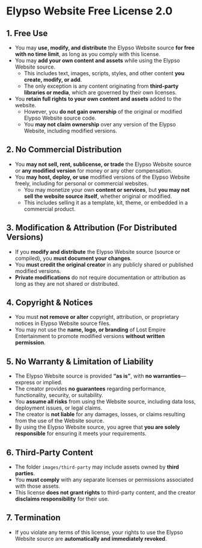 # Elypso Website Free License 2.0

## 1. Free Use
- You may **use, modify, and distribute** the Elypso Website source **for free with no time limit**, as long as you comply with this license.
- You may **add your own content and assets** while using the Elypso Website source.
  - This includes text, images, scripts, styles, and other content **you create, modify, or add**.
  - The only exception is any content originating from **third-party libraries or media**, which are governed by their own licenses.
- You **retain full rights to your own content and assets** added to the website.
  - However, you **do not gain ownership** of the original or modified Elypso Website source code.
  - You **may not claim ownership** over any version of the Elypso Website, including modified versions.

## 2. No Commercial Distribution
- You **may not sell, rent, sublicense, or trade** the Elypso Website source or **any modified version** for money or any other compensation.
- You **may host, deploy, or use** modified versions of the Elypso Website freely, including for personal or commercial websites.
  - You may monetize your own **content or services**, but **you may not sell the website source itself**, whether original or modified.
  - This includes selling it as a template, kit, theme, or embedded in a commercial product.

## 3. Modification & Attribution (For Distributed Versions)
- If you **modify and distribute** the Elypso Website source (source or compiled), you **must document your changes**.
- You **must credit the original creator** in any publicly shared or published modified versions.
- **Private modifications** do not require documentation or attribution as long as they are not shared or distributed.

## 4. Copyright & Notices
- You must **not remove or alter** copyright, attribution, or proprietary notices in Elypso Website source files.
- You may not use the **name, logo, or branding** of Lost Empire Entertainment to promote modified versions **without written permission**.

## 5. No Warranty & Limitation of Liability
- The Elypso Website source is provided **“as is”**, with **no warranties**—express or implied.
- The creator provides **no guarantees** regarding performance, functionality, security, or suitability.
- You **assume all risks** from using the Website source, including data loss, deployment issues, or legal claims.
- The creator is **not liable** for any damages, losses, or claims resulting from the use of the Website source.
- By using the Elypso Website source, you agree that **you are solely responsible** for ensuring it meets your requirements.

## 6. Third-Party Content
- The folder `images/third-party` may include assets owned by **third parties**.
- You **must comply** with any separate licenses or permissions associated with those assets.
- This license **does not grant rights** to third-party content, and the creator **disclaims responsibility** for their use.

## 7. Termination
- If you violate any terms of this license, your rights to use the Elypso Website source are **automatically and immediately revoked**.
